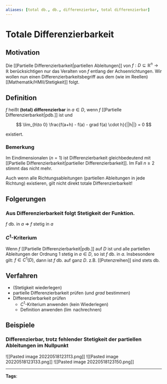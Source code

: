 ```yaml
---
aliases: [total db., db., differenzierbar, total differenzierbar]
---
```


# Totale Differenzierbarkeit

## Motivation

Die [[Partielle Differenzierbarkeit|partiellen Ableitungen]] von $f: D \subseteq \mathbb{R}^n \to \mathbb{R}$ berücksichtigen nur das Veralten von $f$ entlang der Achsenrichtungen. Wir wollen nun einen Differenzierbarkeitsbegriff aus dem (wie im Reellen) [[Mathematik/HMII/Stetigkeit]] folgt.

## Definition

$f$ heißt **(total) differenzierbar** in $a \in D$, wenn $f$ [[Partielle Differenzierbarkeit|pdb.]] ist und

$$
\lim_{h\to 0} \frac{f(a+h) - f(a) - grad f(a) \cdot h}{||h||} = 0
$$

existiert.

### Bemerkung

Im Eindimensionalen ($n=1$) ist Differenzierbarkeit gleichbedeutend mit [[Partielle Differenzierbarkeit|partieller Differenzierbarkeit]]. Im Fall $n \geq 2$ stimmt das nicht mehr.

Auch wenn alle Richtungsableitungen (partiellen Ableitungen in jede Richtung) existieren, gilt nicht direkt totale Differenzierbarkeit!

## Folgerungen

### Aus Differenzierbarkeit folgt Stetigkeit der Funktion.

$f$ db. in $a$ $\Rightarrow$ $f$ stetig in $a$

### $C^1$-Kriterium

Wenn $f$ [[Partielle Differenzierbarkeit|pdb.]] auf $D$ ist und alle partiellen Ableitungen der Ordnung $1$ stetig in $a \in D$, so ist $f$ db. in $a$. Insbesondere gilt: $f \in C^1(D)$, dann ist $f$ db. auf ganz $D$.
z.B. [[Potenzreihen]] sind stets db.

## Verfahren

- (Stetigkeit wiederlegen)
- partielle Differenzierbarkeit prüfen (und $grad$ bestimmen)
- Differenzierbarkeit prüfen
  - $C^1$-Kriterium anwenden (kein Wiederlegen)
  - Definition anwenden ($\lim$ nachrechnen)

## Beispiele

### Differenzierbar, trotz fehlender Stetigkeit der partiellen Ableitungen im Nullpunkt

![[Pasted image 20220518123113.png]]
![[Pasted image 20220518123133.png]]
![[Pasted image 20220518123150.png]]

---

**Tags**:
